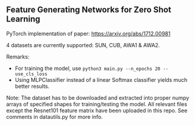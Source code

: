 ## Feature Generating Networks for Zero Shot Learning

PyTorch implementation of paper: <https://arxiv.org/abs/1712.00981>

4 datasets are currently supported: SUN, CUB, AWA1 & AWA2.

<!--Accuracy obtained: 96.1%-->
Remarks:
* For training the model, use ``python3 main.py --n_epochs 20 --use_cls_loss``
* Using MLPClassifier instead of a linear Softmax classifier yields much better results.

Note: 
The dataset has to be downloaded and extracted into proper numpy arrays of specified shapes for training/testing the model. All relevant files except the Resnet101 feature matrix have been uploaded in this repo. See comments in datautils.py for more info.